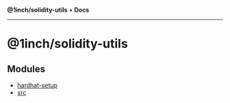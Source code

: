 **@1inch/solidity-utils** • **Docs**

***

# @1inch/solidity-utils

## Modules

- [hardhat-setup](hardhat-setup/README.md)
- [src](src/README.md)
